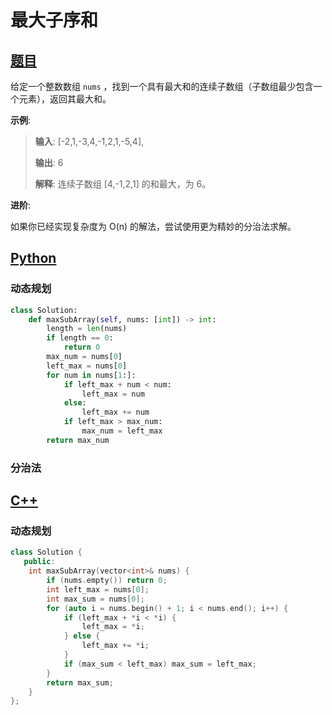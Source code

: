 # 最大子序和
## [题目](https://leetcode-cn.com/problems/maximum-subarray/)

给定一个整数数组 `nums` ，找到一个具有最大和的连续子数组（子数组最少包含一个元素），返回其最大和。

**示例**:

> **输入**: [-2,1,-3,4,-1,2,1,-5,4],
>
> **输出**: 6
>
> **解释**: 连续子数组 [4,-1,2,1] 的和最大，为 6。

**进阶**:

如果你已经实现复杂度为 O(n) 的解法，尝试使用更为精妙的分治法求解。

## [Python](./53.%20最大子序和.py)
### 动态规划
``` python
class Solution:
    def maxSubArray(self, nums: [int]) -> int:
        length = len(nums)
        if length == 0:
            return 0
        max_num = nums[0]
        left_max = nums[0]
        for num in nums[1:]:
            if left_max + num < num:
                left_max = num
            else:
                left_max += num
            if left_max > max_num:
                max_num = left_max
        return max_num
```
### 分治法

## [C++](./53.%20最大子序和.cc)
### 动态规划
``` c++
class Solution {
   public:
    int maxSubArray(vector<int>& nums) {
        if (nums.empty()) return 0;
        int left_max = nums[0];
        int max_sum = nums[0];
        for (auto i = nums.begin() + 1; i < nums.end(); i++) {
            if (left_max + *i < *i) {
                left_max = *i;
            } else {
                left_max += *i;
            }
            if (max_sum < left_max) max_sum = left_max;
        }
        return max_sum;
    }
};
```